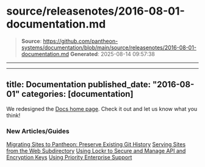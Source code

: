 # source/releasenotes/2016-08-01-documentation.md

> **Source**: https://github.com/pantheon-systems/documentation/blob/main/source/releasenotes/2016-08-01-documentation.md
> **Generated**: 2025-08-14 09:57:38

---

---
title: Documentation
published_date: "2016-08-01"
categories: [documentation]
---
We redesigned the [Docs home page](https://docs.pantheon.io/). Check it out and let us know what you think!
### New Articles/Guides

[Migrating Sites to Pantheon: Preserve Existing Git History](/migrate-manual/#from-the-command-line-with-git)
[Serving Sites from the Web Subdirectory](/nested-docroot)
[Using Lockr to Secure and Manage API and Encryption Keys](/guides/lockr)
[Using Priority Enterprise Support](/guides/support/contact-support/#emergency-ticket)
